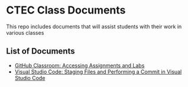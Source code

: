 # CTEC Class Documents

This repo includes documents that will assist students with their work in various classes

## List of Documents

- [GitHub Classroom: Accessing Assignments and Labs](https://github.com/belgort-clark/ctec-class-docs/blob/master/github-classroom-assignments-labs.md)
- [Visual Studio Code: Staging Files and Performing a Commit in Visual Studio Code](https://github.com/belgort-clark/ctec-class-docs/blob/master/visual-studio-code-staging-files.md)